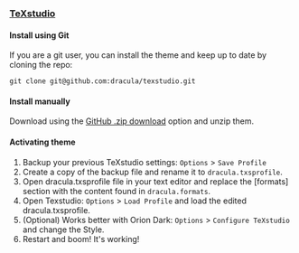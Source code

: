 ### [TeXstudio](https://www.texstudio.org/)

#### Install using Git

If you are a git user, you can install the theme and keep up to date by cloning the repo:

    git clone git@github.com:dracula/texstudio.git

#### Install manually

Download using the [GitHub .zip download](https://github.com/dracula/texstudio/archive/refs/heads/master.zip) option and unzip them.

#### Activating theme

1. Backup your previous TeXstudio settings: `Options` > `Save Profile`
2. Create a copy of the backup file and rename it to `dracula.txsprofile`.
3. Open dracula.txsprofile file in your text editor and replace the [formats] section with the content found in `dracula.formats`. 
4. Open Texstudio: `Options` > `Load Profile` and load the edited dracula.txsprofile.
5. (Optional) Works better with Orion Dark: `Options` > `Configure TeXstudio` and change the Style.
6. Restart and boom! It's working!
